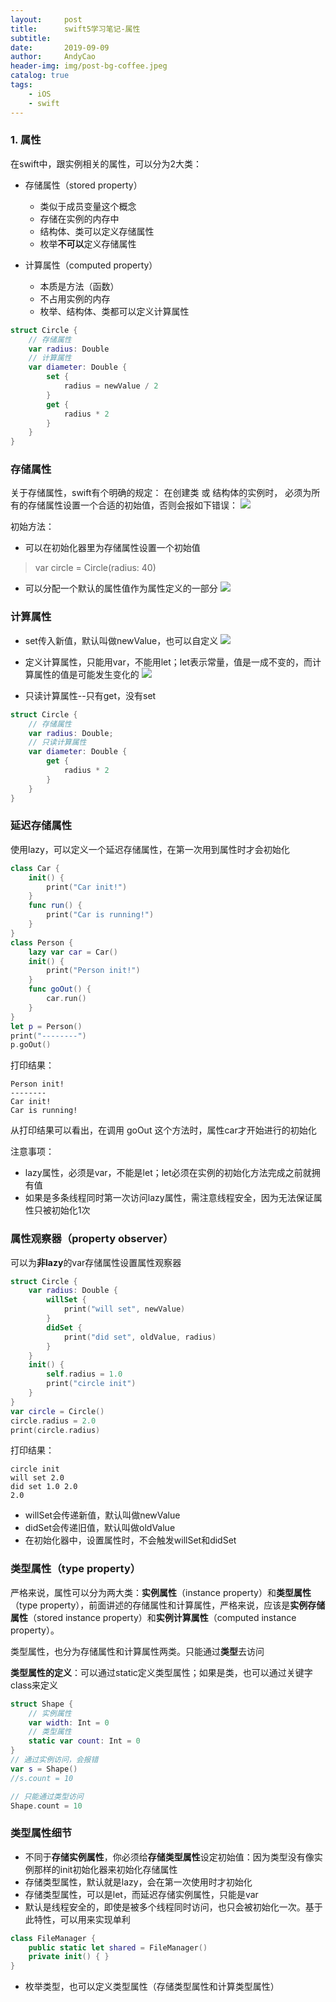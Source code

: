 ```yaml
---
layout:     post
title:      swift5学习笔记-属性
subtitle:   
date:       2019-09-09
author:     AndyCao
header-img: img/post-bg-coffee.jpeg
catalog: true
tags:
    - iOS
    - swift
---
```


### 1. 属性
在swift中，跟实例相关的属性，可以分为2大类：
- 存储属性（stored property）
    - 类似于成员变量这个概念
    - 存储在实例的内存中
    - 结构体、类可以定义存储属性
    - 枚举**不可以**定义存储属性

- 计算属性（computed property）
    - 本质是方法（函数）
    - 不占用实例的内存
    - 枚举、结构体、类都可以定义计算属性

```swift
struct Circle {
    // 存储属性
    var radius: Double
    // 计算属性
    var diameter: Double {
        set {
            radius = newValue / 2
        }
        get {
            radius * 2
        }
    }
}
```

### 存储属性
关于存储属性，swift有个明确的规定：
在创建类 或 结构体的实例时， 必须为所有的存储属性设置一个合适的初始值，否则会报如下错误：
![](https://user-gold-cdn.xitu.io/2019/9/9/16d1492bd39c61ce?w=1632&h=172&f=png&s=88978)

初始方法：
- 可以在初始化器里为存储属性设置一个初始值
> var circle = Circle(radius: 40)
- 可以分配一个默认的属性值作为属性定义的一部分
![](https://user-gold-cdn.xitu.io/2019/9/9/16d14964628f5bd5?w=730&h=570&f=png&s=162186)




### 计算属性
- set传入新值，默认叫做newValue，也可以自定义
![](https://user-gold-cdn.xitu.io/2019/9/9/16d149aecb6dfac7?w=812&h=482&f=png&s=132801)

- 定义计算属性，只能用var，不能用let；let表示常量，值是一成不变的，而计算属性的值是可能发生变化的
![](https://user-gold-cdn.xitu.io/2019/9/9/16d149ebd1f72fd7?w=1520&h=280&f=png&s=137545)

- 只读计算属性--只有get，没有set
```swift
struct Circle {
    // 存储属性
    var radius: Double;
    // 只读计算属性
    var diameter: Double {
        get {
            radius * 2
        }
    }
}

```
### 延迟存储属性
使用lazy，可以定义一个延迟存储属性，在第一次用到属性时才会初始化
```swift
class Car {
    init() {
        print("Car init!")
    }
    func run() {
        print("Car is running!")
    }
}
class Person {
    lazy var car = Car()
    init() {
        print("Person init!")
    }
    func goOut() {
        car.run()
    }
}
let p = Person()
print("--------")
p.goOut()
```
打印结果：
```
Person init!
--------
Car init!
Car is running!
```
从打印结果可以看出，在调用 goOut 这个方法时，属性car才开始进行的初始化

注意事项：
- lazy属性，必须是var，不能是let；let必须在实例的初始化方法完成之前就拥有值
- 如果是多条线程同时第一次访问lazy属性，需注意线程安全，因为无法保证属性只被初始化1次

### 属性观察器（property observer）
可以为**非lazy**的var存储属性设置属性观察器
```swift
struct Circle {
    var radius: Double {
        willSet {
            print("will set", newValue)
        }
        didSet {
            print("did set", oldValue, radius)
        }
    }
    init() {
        self.radius = 1.0
        print("circle init")
    }
}
var circle = Circle()
circle.radius = 2.0
print(circle.radius)
```
打印结果：
```
circle init
will set 2.0
did set 1.0 2.0
2.0
```
- willSet会传递新值，默认叫做newValue
- didSet会传递旧值，默认叫做oldValue
- 在初始化器中，设置属性时，不会触发willSet和didSet

### 类型属性（type property）
严格来说，属性可以分为两大类：**实例属性**（instance property）和**类型属性**（type property），前面讲述的存储属性和计算属性，严格来说，应该是**实例存储属性**（stored instance property）和**实例计算属性**（computed instance property）。

类型属性，也分为存储属性和计算属性两类。只能通过**类型**去访问

**类型属性的定义**：可以通过static定义类型属性；如果是类，也可以通过关键字class来定义
```swift
struct Shape {
    // 实例属性
    var width: Int = 0
    // 类型属性
    static var count: Int = 0
}
// 通过实例访问，会报错
var s = Shape()
//s.count = 10

// 只能通过类型访问
Shape.count = 10
```

### 类型属性细节
- 不同于**存储实例属性**，你必须给**存储类型属性**设定初始值：因为类型没有像实例那样的init初始化器来初始化存储属性
- 存储类型属性，默认就是lazy，会在第一次使用时才初始化
- 存储类型属性，可以是let，而延迟存储实例属性，只能是var
- 默认是线程安全的，即使是被多个线程同时访问，也只会被初始化一次。基于此特性，可以用来实现单利
```swift
class FileManager {
    public static let shared = FileManager()
    private init() { }
}

```
- 枚举类型，也可以定义类型属性（存储类型属性和计算类型属性）